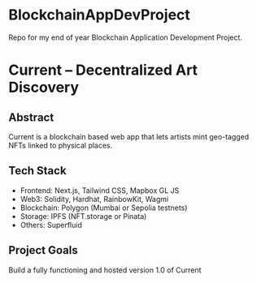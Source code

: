 # BlockchainAppDevProject
Repo for my end of year Blockchain Application Development Project.

# Current – Decentralized Art Discovery

## Abstract
Current is a blockchain based web app that lets artists mint geo-tagged NFTs linked to physical places.

## Tech Stack
- Frontend: Next.js, Tailwind CSS, Mapbox GL JS
- Web3: Solidity, Hardhat, RainbowKit, Wagmi
- Blockchain: Polygon (Mumbai or Sepolia testnets)
- Storage: IPFS (NFT.storage or Pinata)
- Others: Superfluid

## Project Goals
Build a fully functioning and hosted version 1.0 of Current
